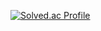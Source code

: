 [![Solved.ac Profile](http://mazassumnida.wtf/api/v2/generate_badge?boj=pom0319)](https://solved.ac/pom0319)
